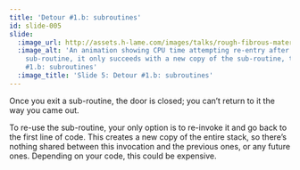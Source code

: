 ```yaml
---
title: 'Detour #1.b: subroutines'
id: slide-005
slide:
  :image_url: http://assets.h-lame.com/images/talks/rough-fibrous-material/slides/005.gif
  :image_alt: 'An animation showing CPU time attempting re-entry after it exits a
    sub-routine, it only succeeds with a new copy of the sub-routine, text: Detour
    #1.b: subroutines'
  :image_title: 'Slide 5: Detour #1.b: subroutines'
---
```

Once you exit a sub-routine, the door is closed; you can’t return to it the way you came out.

To re-use the sub-routine, your only option is to re-invoke it and go back to the first line of code.  This creates a new copy of the entire stack, so there’s nothing shared between this invocation and the previous ones, or any future ones.  Depending on your code, this could be expensive.
